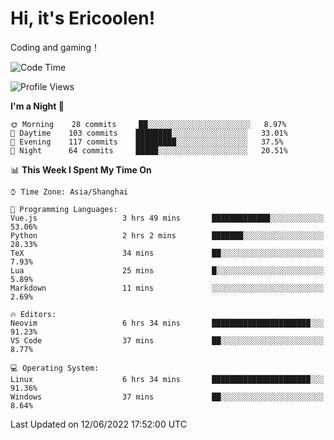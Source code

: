 # Hi, it's Ericoolen!
Coding and gaming！

<!--START_SECTION:waka-->
![Code Time](http://img.shields.io/badge/Code%20Time-316%20hrs%2036%20mins-blue)

![Profile Views](http://img.shields.io/badge/Profile%20Views-11-blue)

**I'm a Night 🦉** 

```text
🌞 Morning    28 commits     ██░░░░░░░░░░░░░░░░░░░░░░░   8.97% 
🌆 Daytime    103 commits    ████████░░░░░░░░░░░░░░░░░   33.01% 
🌃 Evening    117 commits    █████████░░░░░░░░░░░░░░░░   37.5% 
🌙 Night      64 commits     █████░░░░░░░░░░░░░░░░░░░░   20.51%

```


📊 **This Week I Spent My Time On** 

```text
⌚︎ Time Zone: Asia/Shanghai

💬 Programming Languages: 
Vue.js                   3 hrs 49 mins       █████████████░░░░░░░░░░░░   53.06% 
Python                   2 hrs 2 mins        ███████░░░░░░░░░░░░░░░░░░   28.33% 
TeX                      34 mins             ██░░░░░░░░░░░░░░░░░░░░░░░   7.93% 
Lua                      25 mins             █░░░░░░░░░░░░░░░░░░░░░░░░   5.89% 
Markdown                 11 mins             ░░░░░░░░░░░░░░░░░░░░░░░░░   2.69%

🔥 Editors: 
Neovim                   6 hrs 34 mins       ██████████████████████░░░   91.23% 
VS Code                  37 mins             ██░░░░░░░░░░░░░░░░░░░░░░░   8.77%

💻 Operating System: 
Linux                    6 hrs 34 mins       ██████████████████████░░░   91.36% 
Windows                  37 mins             ██░░░░░░░░░░░░░░░░░░░░░░░   8.64%

```


 Last Updated on 12/06/2022 17:52:00 UTC
<!--END_SECTION:waka-->

